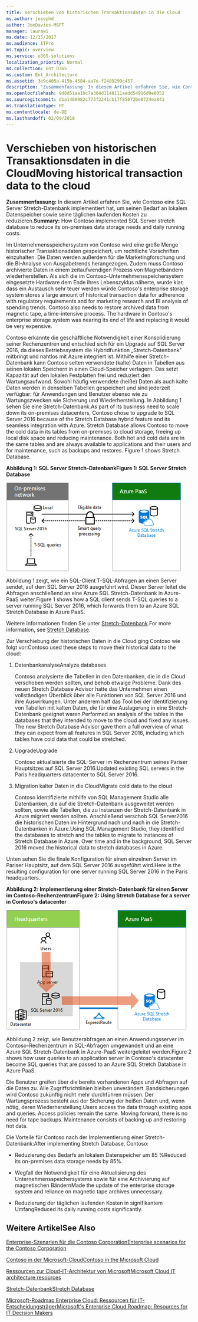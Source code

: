 ```yaml
---
title: Verschieben von historischen Transaktionsdaten in die Cloud
ms.author: josephd
author: JoeDavies-MSFT
manager: laurawi
ms.date: 12/15/2017
ms.audience: ITPro
ms.topic: overview
ms.service: o365-solutions
localization_priority: Normal
ms.collection: Ent_O365
ms.custom: Ent_Architecture
ms.assetid: 3e9c405a-415b-4584-aa7e-f2489299c457
description: "Zusammenfassung: In diesem Artikel erfahren Sie, wie Contoso eine SQL Server Stretch-Datenbank implementiert hat, um seinen Bedarf an lokalem Datenspeicher sowie seine täglichen laufenden Kosten zu reduzieren."
ms.openlocfilehash: 9d8d51aa1bc7a304d1148111aedd54916d9e8052
ms.sourcegitcommit: d1a1480982c773f2241cb17f85072be8724ea841
ms.translationtype: HT
ms.contentlocale: de-DE
ms.lasthandoff: 02/09/2018
---
```

# <a name="moving-historical-transaction-data-to-the-cloud"></a><span data-ttu-id="f3721-103">Verschieben von historischen Transaktionsdaten in die Cloud</span><span class="sxs-lookup"><span data-stu-id="f3721-103">Moving historical transaction data to the cloud</span></span>

 <span data-ttu-id="f3721-104">**Zusammenfassung:** In diesem Artikel erfahren Sie, wie Contoso eine SQL Server Stretch-Datenbank implementiert hat, um seinen Bedarf an lokalem Datenspeicher sowie seine täglichen laufenden Kosten zu reduzieren.</span><span class="sxs-lookup"><span data-stu-id="f3721-104">**Summary:** How Contoso implemented SQL Server stretch database to reduce its on-premises data storage needs and daily running costs.</span></span>
  
<span data-ttu-id="f3721-p101">Im Unternehmensspeichersystem von Contoso wird eine große Menge historischer Transaktionsdaten gespeichert, um rechtliche Vorschriften einzuhalten. Die Daten werden außerdem für die Marketingforschung und die BI-Analyse von Ausgabetrends herangezogen. Zudem muss Contoso archivierte Daten in einem zeitaufwendigen Prozess von Magnetbändern wiederherstellen. Als sich die im Contoso-Unternehmensspeichersystem eingesetzte Hardware dem Ende ihres Lebenszyklus näherte, wurde klar, dass ein Austausch sehr teuer werden würde.</span><span class="sxs-lookup"><span data-stu-id="f3721-p101">Contoso's enterprise storage system stores a large amount of historical transaction data for adherence with regulatory requirements and for marketing research and BI analysis of spending trends. Contoso also needs to restore archived data from magnetic tape, a time-intensive process. The hardware in Contoso's enterprise storage system was nearing its end of life and replacing it would be very expensive.</span></span> 
  
<span data-ttu-id="f3721-p102">Contoso erkannte die geschäftliche Notwendigkeit einer Konsolidierung seiner Rechenzentren und entschied sich für ein Upgrade auf SQL Server 2016, da dieses Betriebssystem die Hybridfunktion „Stretch-Datenbank" mitbringt und nahtlos mit Azure integriert ist. Mithilfe einer Stretch-Datenbank kann Contoso selten verwendete (kalte) Daten in Tabellen aus seinen lokalen Speichern in einen Cloud-Speicher verlagern. Das setzt Kapazität auf den lokalen Festplatten frei und reduziert den Wartungsaufwand. Sowohl häufig verwendete (heiße) Daten als auch kalte Daten werden in denselben Tabellen gespeichert und sind jederzeit verfügbar: für Anwendungen und Benutzer ebenso wie zu Wartungszwecken wie Sicherung und Wiederherstellung. In Abbildung 1 sehen Sie eine Stretch-Datenbank.</span><span class="sxs-lookup"><span data-stu-id="f3721-p102">As part of its business need to scale down its on-premises datacenters, Contoso chose to upgrade to SQL Server 2016 because of the Stretch Database hybrid feature and its seamless integration with Azure. Stretch Database allows Contoso to move the cold data in its tables from on-premises to cloud storage, freeing up local disk space and reducing maintenance. Both hot and cold data are in the same tables and are always available to applications and their users and for maintenance, such as backups and restores. Figure 1 shows Stretch Database.</span></span>
  
<span data-ttu-id="f3721-112">**Abbildung 1: SQL Server Stretch-Datenbank**</span><span class="sxs-lookup"><span data-stu-id="f3721-112">**Figure 1: SQL Server Stretch Database**</span></span>

![SQL Server Stretch-Datenbank als Hybriddatenlösung](images/Contoso_Poster/StretchDB01.png)
  
<span data-ttu-id="f3721-114">Abbildung 1 zeigt, wie ein SQL-Client T-SQL-Abfragen an einen Server sendet, auf dem SQL Server 2016 ausgeführt wird. Dieser Server leitet die Abfragen anschließend an eine Azure SQL Stretch-Datenbank in Azure-PaaS weiter.</span><span class="sxs-lookup"><span data-stu-id="f3721-114">Figure 1 shows how a SQL client sends T-SQL queries to a server running SQL Server 2016, which forwards them to an Azure SQL Stretch Database in Azure PaaS.</span></span>
  
<span data-ttu-id="f3721-115">Weitere Informationen finden Sie unter [Stretch-Datenbank](https://msdn.microsoft.com/library/dn935011.aspx).</span><span class="sxs-lookup"><span data-stu-id="f3721-115">For more information, see [Stretch Database](https://msdn.microsoft.com/library/dn935011.aspx).</span></span>
  
<span data-ttu-id="f3721-116">Zur Verschiebung der historischen Daten in die Cloud ging Contoso wie folgt vor:</span><span class="sxs-lookup"><span data-stu-id="f3721-116">Contoso used these steps to move their historical data to the cloud:</span></span>
  
1. <span data-ttu-id="f3721-117">Datenbankanalyse</span><span class="sxs-lookup"><span data-stu-id="f3721-117">Analyze databases</span></span>
    
    <span data-ttu-id="f3721-p103">Contoso analysierte die Tabellen in den Datenbanken, die in die Cloud verschoben werden sollten, und behob etwaige Probleme. Dank des neuen Stretch Database Advisor hatte das Unternehmen einen vollständigen Überblick über alle Funktionen von SQL Server 2016 und ihre Auswirkungen. Unter anderem half das Tool bei der Identifizierung von Tabellen mit kalten Daten, die für eine Auslagerung in eine Stretch-Datenbank geeignet waren.</span><span class="sxs-lookup"><span data-stu-id="f3721-p103">Performed an analysis of the tables in the databases that they intended to move to the cloud and fixed any issues. The new Stretch Database Advisor gave them a full overview of what they can expect from all features in SQL Server 2016, including which tables have cold data that could be stretched.</span></span>
    
2. <span data-ttu-id="f3721-120">Upgrade</span><span class="sxs-lookup"><span data-stu-id="f3721-120">Upgrade</span></span>
    
    <span data-ttu-id="f3721-121">Contoso aktualisierte die SQL-Server im Rechenzentrum seines Pariser Hauptsitzes auf SQL Server 2016.</span><span class="sxs-lookup"><span data-stu-id="f3721-121">Updated existing SQL servers in the Paris headquarters datacenter to SQL Server 2016.</span></span>
    
3. <span data-ttu-id="f3721-122">Migration kalter Daten in die Cloud</span><span class="sxs-lookup"><span data-stu-id="f3721-122">Migrate cold data to the cloud</span></span>
    
    <span data-ttu-id="f3721-p104">Contoso identifizierte mithilfe von SQL Management Studio alle Datenbanken, die auf die Stretch-Datenbank ausgeweitet werden sollten, sowie alle Tabellen, die zu Instanzen der Stretch-Datenbank in Azure migriert werden sollten. Anschließend verschob SQL Server2016 die historischen Daten im Hintergrund nach und nach in die Stretch-Datenbanken in Azure.</span><span class="sxs-lookup"><span data-stu-id="f3721-p104">Using SQL Management Studio, they identified the databases to stretch and the tables to migrate to instances of Stretch Database in Azure. Over time and in the background, SQL Server 2016 moved the historical data to stretch databases in Azure.</span></span>
    
<span data-ttu-id="f3721-125">Unten sehen Sie die finale Konfiguration für einen einzelnen Server im Pariser Hauptsitz, auf dem SQL Server 2016 ausgeführt wird.</span><span class="sxs-lookup"><span data-stu-id="f3721-125">Here is the resulting configuration for one server running SQL Server 2016 in the Paris headquarters.</span></span>
  
<span data-ttu-id="f3721-126">**Abbildung 2: Implementierung einer Stretch-Datenbank für einen Server im Contoso-Rechenzentrum**</span><span class="sxs-lookup"><span data-stu-id="f3721-126">**Figure 2: Using Stretch Database for a server in Contoso's datacenter**</span></span>

![Contoso-Konfiguration: SQL Server Stretch-Datenbank für einen einzelnen Computer, auf dem SQL Server ausgeführt wird](images/Contoso_Poster/StretchDB02.png)

  
<span data-ttu-id="f3721-128">Abbildung 2 zeigt, wie Benutzerabfragen an einen Anwendungsserver im Contoso-Rechenzentrum in SQL-Abfragen umgewandelt und an eine Azure SQL Stretch-Datenbank in Azure-PaaS weitergeleitet werden.</span><span class="sxs-lookup"><span data-stu-id="f3721-128">Figure 2 shows how user queries to an application server in Contoso's datacenter become SQL queries that are passed to an Azure SQL Stretch Database in Azure PaaS.</span></span>
  
<span data-ttu-id="f3721-p105">Die Benutzer greifen über die bereits vorhandenen Apps und Abfragen auf die Daten zu. Alle Zugriffsrichtlinien bleiben unverändert. Bandsicherungen wird Contoso zukünftig nicht mehr durchführen müssen. Der Wartungsprozess besteht aus der Sicherung der heißen Daten und, wenn nötig, deren Wiederherstellung.</span><span class="sxs-lookup"><span data-stu-id="f3721-p105">Users access the data through existing apps and queries. Access policies remain the same. Moving forward, there is no need for tape backups. Maintenance consists of backing up and restoring hot data.</span></span>
  
<span data-ttu-id="f3721-133">Die Vorteile für Contoso nach der Implementierung einer Stretch-Datenbank:</span><span class="sxs-lookup"><span data-stu-id="f3721-133">After implementing Stretch Database, Contoso:</span></span>
  
- <span data-ttu-id="f3721-134">Reduzierung des Bedarfs an lokalem Datenspeicher um 85 %</span><span class="sxs-lookup"><span data-stu-id="f3721-134">Reduced its on-premises data storage needs by 85%.</span></span>
    
- <span data-ttu-id="f3721-135">Wegfall der Notwendigkeit für eine Aktualisierung des Unternehmensspeichersystems sowie für eine Archivierung auf magnetischen Bändern</span><span class="sxs-lookup"><span data-stu-id="f3721-135">Made the update of the enterprise storage system and reliance on magnetic tape archives unnecessary.</span></span>
    
- <span data-ttu-id="f3721-136">Reduzierung der täglichen laufenden Kosten in signifikantem Umfang</span><span class="sxs-lookup"><span data-stu-id="f3721-136">Reduced its daily running costs significantly.</span></span>
    
## <a name="see-also"></a><span data-ttu-id="f3721-137">Weitere Artikel</span><span class="sxs-lookup"><span data-stu-id="f3721-137">See Also</span></span>

[<span data-ttu-id="f3721-138">Enterprise-Szenarien für die Contoso Corporation</span><span class="sxs-lookup"><span data-stu-id="f3721-138">Enterprise scenarios for the Contoso Corporation</span></span>](enterprise-scenarios-for-the-contoso-corporation.md)
  
[<span data-ttu-id="f3721-139">Contoso in der Microsoft-Cloud</span><span class="sxs-lookup"><span data-stu-id="f3721-139">Contoso in the Microsoft Cloud</span></span>](contoso-in-the-microsoft-cloud.md)
  
[<span data-ttu-id="f3721-140">Ressourcen zur Cloud-IT-Architektur von Microsoft</span><span class="sxs-lookup"><span data-stu-id="f3721-140">Microsoft Cloud IT architecture resources</span></span>](microsoft-cloud-it-architecture-resources.md)

[<span data-ttu-id="f3721-141">Stretch-Datenbank</span><span class="sxs-lookup"><span data-stu-id="f3721-141">Stretch Database</span></span>](https://msdn.microsoft.com/library/dn935011.aspx)
  
[<span data-ttu-id="f3721-142">Microsoft-Roadmap Enterprise Cloud: Ressourcen für IT-Entscheidungsträger</span><span class="sxs-lookup"><span data-stu-id="f3721-142">Microsoft's Enterprise Cloud Roadmap: Resources for IT Decision Makers</span></span>](https://sway.com/FJ2xsyWtkJc2taRD)





